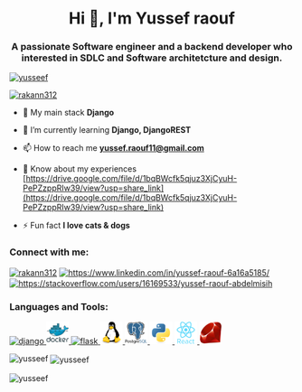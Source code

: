 <h1 align="center">Hi 👋, I'm Yussef raouf</h1>
<h3 align="center">A passionate Software engineer and a backend developer who interested in SDLC and Software architetcture and design.</h3>

<p align="left"> <a href="https://github.com/ryo-ma/github-profile-trophy"><img src="https://github-profile-trophy.vercel.app/?username=yusseef" alt="yusseef" /></a> </p>

<p align="left"> <a href="https://twitter.com/rakann312" target="blank"><img src="https://img.shields.io/twitter/follow/rakann312?logo=twitter&style=for-the-badge" alt="rakann312" /></a> </p>

- 🔭 My main stack **Django**

- 🌱 I’m currently learning **Django, DjangoREST**

- 📫 How to reach me **yussef.raouf11@gmail.com**

- 📄 Know about my experiences [https://drive.google.com/file/d/1bqBWcfk5qjuz3XjCyuH-PePZzppRIw39/view?usp=share_link](https://drive.google.com/file/d/1bqBWcfk5qjuz3XjCyuH-PePZzppRIw39/view?usp=share_link)

- ⚡ Fun fact **I love cats & dogs**

<h3 align="left">Connect with me:</h3>
<p align="left">
<a href="https://twitter.com/rakann312" target="blank"><img align="center" src="https://raw.githubusercontent.com/rahuldkjain/github-profile-readme-generator/master/src/images/icons/Social/twitter.svg" alt="rakann312" height="30" width="40" /></a>
<a href="https://linkedin.com/in/https://www.linkedin.com/in/yussef-raouf-6a16a5185/" target="blank"><img align="center" src="https://raw.githubusercontent.com/rahuldkjain/github-profile-readme-generator/master/src/images/icons/Social/linked-in-alt.svg" alt="https://www.linkedin.com/in/yussef-raouf-6a16a5185/" height="30" width="40" /></a>
<a href="https://stackoverflow.com/users/16169533/yussef-raouf-abdelmisih" target="blank"><img align="center" src="https://raw.githubusercontent.com/rahuldkjain/github-profile-readme-generator/master/src/images/icons/Social/stack-overflow.svg" alt="https://stackoverflow.com/users/16169533/yussef-raouf-abdelmisih" height="30" width="40" /></a>
</p>

<h3 align="left">Languages and Tools:</h3>
<p align="left"> <a href="https://www.djangoproject.com/" target="_blank" rel="noreferrer"> <img src="https://cdn.worldvectorlogo.com/logos/django.svg" alt="django" width="40" height="40"/> </a> <a href="https://www.docker.com/" target="_blank" rel="noreferrer"> <img src="https://raw.githubusercontent.com/devicons/devicon/master/icons/docker/docker-original-wordmark.svg" alt="docker" width="40" height="40"/> </a> <a href="https://flask.palletsprojects.com/" target="_blank" rel="noreferrer"> <img src="https://www.vectorlogo.zone/logos/pocoo_flask/pocoo_flask-icon.svg" alt="flask" width="40" height="40"/> </a> <a href="https://www.linux.org/" target="_blank" rel="noreferrer"> <img src="https://raw.githubusercontent.com/devicons/devicon/master/icons/linux/linux-original.svg" alt="linux" width="40" height="40"/> </a> <a href="https://www.postgresql.org" target="_blank" rel="noreferrer"> <img src="https://raw.githubusercontent.com/devicons/devicon/master/icons/postgresql/postgresql-original-wordmark.svg" alt="postgresql" width="40" height="40"/> </a> <a href="https://www.python.org" target="_blank" rel="noreferrer"> <img src="https://raw.githubusercontent.com/devicons/devicon/master/icons/python/python-original.svg" alt="python" width="40" height="40"/> </a> <a href="https://reactjs.org/" target="_blank" rel="noreferrer"> <img src="https://raw.githubusercontent.com/devicons/devicon/master/icons/react/react-original-wordmark.svg" alt="react" width="40" height="40"/> </a> <a href="https://www.ruby-lang.org/en/" target="_blank" rel="noreferrer"> <img src="https://raw.githubusercontent.com/devicons/devicon/master/icons/ruby/ruby-original.svg" alt="ruby" width="40" height="40"/> </a> </p>

<p><img align="left" src="https://github-readme-stats.vercel.app/api/top-langs?username=yusseef&show_icons=true&locale=en&layout=compact" alt="yusseef" /></p>

<p>&nbsp;<img align="center" src="https://github-readme-stats.vercel.app/api?username=yusseef&show_icons=true&locale=en" alt="yusseef" /></p>

<p><img align="center" src="https://github-readme-streak-stats.herokuapp.com/?user=yusseef&" alt="yusseef" /></p>

